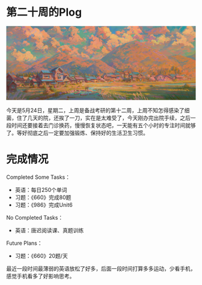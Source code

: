 # 第二十周的Plog

![](./Source/20/preface.jpg)

​		今天是5月24日，星期二，上周是备战考研的第十二周，上周不知怎得感染了细菌，住了几天的院，还挨了一刀，实在是太难受了，今天刚办完出院手续，之后一段时间还要接着去门诊换药，慢慢恢复状态吧，一天能有五个小时的专注时间就够了。等好彻底之后一定要加强锻炼、保持好的生活卫生习惯。



# 完成情况

Completed Some Tasks：

- 英语：每日250个单词
- 习题：《660》完成80题
- 习题：《986》完成Unit6

No Completed Tasks：

- 英语：唐迟阅读课、真题训练

Future Plans：

- 习题：《660》20题/天

​		最近一段时间最薄弱的英语放松了好多，后面一段时间打算多多运动，少看手机，感觉手机看多了好影响思考。

​		



